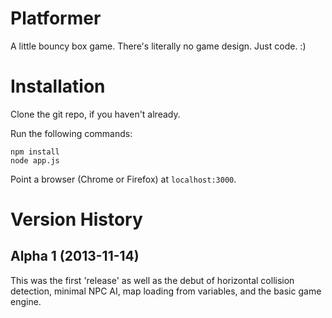# Platformer

A little bouncy box game. There's literally no game design. Just code. :) 

# Installation  

Clone the git repo, if you haven't already.

Run the following commands:

    npm install
    node app.js

Point a browser (Chrome or Firefox) at `localhost:3000`. 

# Version History

## Alpha 1 (2013-11-14)

This was the first 'release' as
well as the debut of horizontal
collision detection, minimal
NPC AI, map loading from variables,
and the basic game engine.


